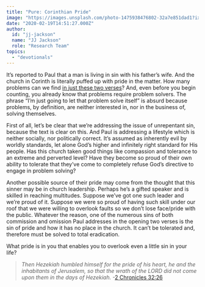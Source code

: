 ```yaml
---
title: "Pure: Corinthian Pride"
image: "https://images.unsplash.com/photo-1475938476802-32a7e851dad1?ixlib=rb-1.2.1&q=85&fm=jpg&crop=entropy&cs=srgb&ixid=eyJhcHBfaWQiOjk2NjF9"
date: "2020-02-19T14:51:27.000Z"
author:
  id: "jj-jackson"
  name: "JJ Jackson"
  role: "Research Team"
topics:
  - "devotionals"
---
```

It’s reported to Paul that a man is living in sin with his father’s wife.  And the church in Corinth is literally puffed up with pride in the matter.  How many problems can we find [in just these two verses][week1]?  And, even before you begin counting, you already know that problems require problem solvers.  The phrase “I’m just going to let that problem solve itself” is absurd because problems, by definition, are neither interested in, nor in the business of, solving themselves.

First of all, let’s be clear that we’re addressing the issue of unrepentant sin, because the text is clear on this.  And Paul is addressing a lifestyle which is neither socially, nor politically correct.  It’s assumed as inherently evil by worldly standards, let alone God’s higher and infinitely right standard for His people.  Has this church taken good things like compassion and tolerance to an extreme and perverted level?  Have they become so proud of their own ability to tolerate that they’ve come to completely refuse God’s directive to engage in problem solving?

Another possible source of their pride may come from the thought that this sinner may be in church leadership.  Perhaps he’s a gifted speaker and is skilled in reaching multitudes.  Suppose we’ve got one such leader and we’re proud of it.  Suppose we were so proud of having such skill under our roof that we were willing to overlook faults so we don’t lose face/pride with the public.  Whatever the reason, one of the numerous sins of both commission and omission Paul addresses in the opening two verses is the sin of pride and how it has no place in the church.  It can’t be tolerated and, therefore must be solved to total eradication.

What pride is in you that enables you to overlook even a little sin in your life?

> _Then Hezekiah humbled himself for the pride of his heart, he and the inhabitants of Jerusalem, so that the wrath of the LORD did not come upon them in the days of Hezekiah._ -[2 Chronicles 32:26][hezekiah]

[week1]: https://www.bible.com/111/1co.5.1-2
[hezekiah]: https://www.bible.com/114/2ch.32.26.nkjv
